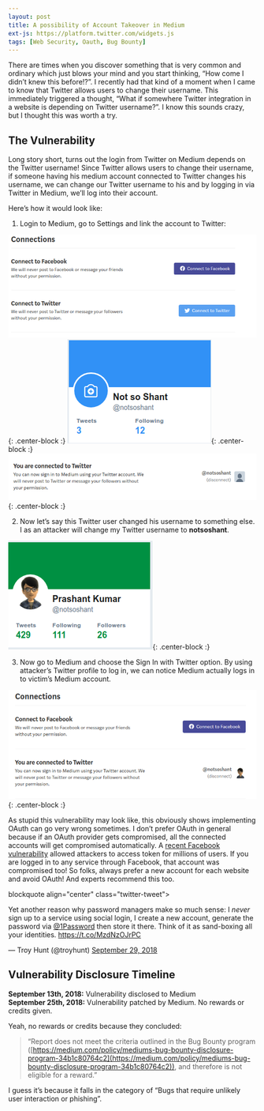 ```yaml
---
layout: post
title: A possibility of Account Takeover in Medium
ext-js: https://platform.twitter.com/widgets.js
tags: [Web Security, Oauth, Bug Bounty]
---
```


There are times when you discover something that is very common and ordinary which just blows your mind and you start thinking, “How come I didn’t knew this before!?”. I recently had that kind of a moment when I came to know that Twitter allows users to change their username. This immediately triggered a thought, “What if somewhere Twitter integration in a website is depending on Twitter username?”. I know this sounds crazy, but I thought this was worth a try.

## The Vulnerability

Long story short, turns out the login from Twitter on Medium depends on the Twitter username! Since Twitter allows users to change their username, if someone having his medium account connected to Twitter changes his username, we can change our Twitter username to his and by logging in via Twitter in Medium, we’ll log into their account.

Here’s how it would look like:

1. Login to Medium, go to Settings and link the account to Twitter:

![Image](/img/blog/2019/acc-takeover-medium/0-LOrCFhQF9-KPALPg.png){: .center-block :}
![Image](/img/blog/2019/acc-takeover-medium/0-OCJnf_yOk3svme5V.png){: .center-block :}
![Image](/img/blog/2019/acc-takeover-medium/0-r6wd_CctVQD46aEP.png){: .center-block :}

2. Now let’s say this Twitter user changed his username to something else. I as an attacker will change my Twitter username to **notsoshant**.

![Image](/img/blog/2019/acc-takeover-medium/0-NWC-EN-yYllWjkAn.png){: .center-block :}

3. Now go to Medium and choose the Sign In with Twitter option. By using attacker’s Twitter profile to log in, we can notice Medium actually logs in to victim’s Medium account.

![Image](/img/blog/2019/acc-takeover-medium/0-1U6PGDNhRDvDO-2k.png){: .center-block :}

As stupid this vulnerability may look like, this obviously shows implementing OAuth can go very wrong sometimes. I don’t prefer OAuth in general because if an OAuth provider gets compromised, all the connected accounts will get compromised automatically. A [recent Facebook vulnerability](https://newsroom.fb.com/news/2018/09/security-update/) allowed attackers to access token for millions of users. If you are logged in to any service through Facebook, that account was compromised too! So folks, always prefer a new account for each website and avoid OAuth! And experts recommend this too.

blockquote align="center" class="twitter-tweet">
    <p lang="en" dir="ltr">Yet another reason why password managers make so much sense: I *never* sign up to a service using social login, I create a new account, generate the password via <a href="https://twitter.com/1Password?ref_src=twsrc%5Etfw">@1Password</a> then store it there. Think of it as sand-boxing all your identities. <a href="https://t.co/MzdNzOJrPC">https://t.co/MzdNzOJrPC</a></p>
    &mdash; Troy Hunt (@troyhunt)
    <a href="https://twitter.com/troyhunt/status/1045854796471660550?ref_src=twsrc%5Etfw">September 29, 2018</a>
</blockquote>

## Vulnerability Disclosure Timeline

**September 13th, 2018:** Vulnerability disclosed to Medium  
**September 25th, 2018:** Vulnerability patched by Medium. No rewards or credits given.

Yeah, no rewards or credits because they concluded:

>“Report does not meet the criteria outlined in the Bug Bounty program ([https://medium.com/policy/mediums-bug-bounty-disclosure-program-34b1c80764c2](https://medium.com/policy/mediums-bug-bounty-disclosure-program-34b1c80764c2)), and therefore is not eligible for a reward.”

I guess it’s because it falls in the category of “Bugs that require unlikely user interaction or phishing”.
